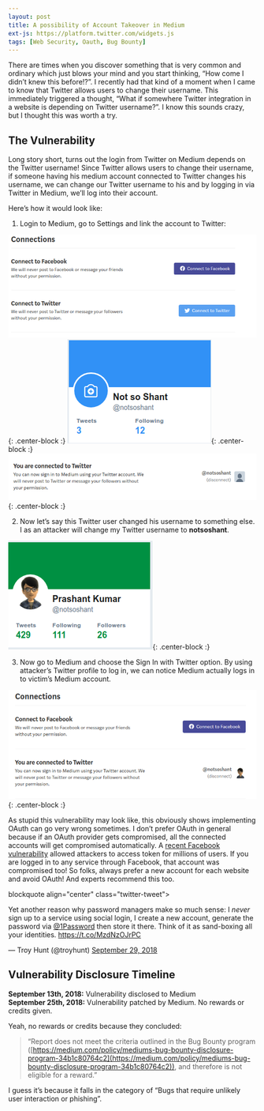 ```yaml
---
layout: post
title: A possibility of Account Takeover in Medium
ext-js: https://platform.twitter.com/widgets.js
tags: [Web Security, Oauth, Bug Bounty]
---
```


There are times when you discover something that is very common and ordinary which just blows your mind and you start thinking, “How come I didn’t knew this before!?”. I recently had that kind of a moment when I came to know that Twitter allows users to change their username. This immediately triggered a thought, “What if somewhere Twitter integration in a website is depending on Twitter username?”. I know this sounds crazy, but I thought this was worth a try.

## The Vulnerability

Long story short, turns out the login from Twitter on Medium depends on the Twitter username! Since Twitter allows users to change their username, if someone having his medium account connected to Twitter changes his username, we can change our Twitter username to his and by logging in via Twitter in Medium, we’ll log into their account.

Here’s how it would look like:

1. Login to Medium, go to Settings and link the account to Twitter:

![Image](/img/blog/2019/acc-takeover-medium/0-LOrCFhQF9-KPALPg.png){: .center-block :}
![Image](/img/blog/2019/acc-takeover-medium/0-OCJnf_yOk3svme5V.png){: .center-block :}
![Image](/img/blog/2019/acc-takeover-medium/0-r6wd_CctVQD46aEP.png){: .center-block :}

2. Now let’s say this Twitter user changed his username to something else. I as an attacker will change my Twitter username to **notsoshant**.

![Image](/img/blog/2019/acc-takeover-medium/0-NWC-EN-yYllWjkAn.png){: .center-block :}

3. Now go to Medium and choose the Sign In with Twitter option. By using attacker’s Twitter profile to log in, we can notice Medium actually logs in to victim’s Medium account.

![Image](/img/blog/2019/acc-takeover-medium/0-1U6PGDNhRDvDO-2k.png){: .center-block :}

As stupid this vulnerability may look like, this obviously shows implementing OAuth can go very wrong sometimes. I don’t prefer OAuth in general because if an OAuth provider gets compromised, all the connected accounts will get compromised automatically. A [recent Facebook vulnerability](https://newsroom.fb.com/news/2018/09/security-update/) allowed attackers to access token for millions of users. If you are logged in to any service through Facebook, that account was compromised too! So folks, always prefer a new account for each website and avoid OAuth! And experts recommend this too.

blockquote align="center" class="twitter-tweet">
    <p lang="en" dir="ltr">Yet another reason why password managers make so much sense: I *never* sign up to a service using social login, I create a new account, generate the password via <a href="https://twitter.com/1Password?ref_src=twsrc%5Etfw">@1Password</a> then store it there. Think of it as sand-boxing all your identities. <a href="https://t.co/MzdNzOJrPC">https://t.co/MzdNzOJrPC</a></p>
    &mdash; Troy Hunt (@troyhunt)
    <a href="https://twitter.com/troyhunt/status/1045854796471660550?ref_src=twsrc%5Etfw">September 29, 2018</a>
</blockquote>

## Vulnerability Disclosure Timeline

**September 13th, 2018:** Vulnerability disclosed to Medium  
**September 25th, 2018:** Vulnerability patched by Medium. No rewards or credits given.

Yeah, no rewards or credits because they concluded:

>“Report does not meet the criteria outlined in the Bug Bounty program ([https://medium.com/policy/mediums-bug-bounty-disclosure-program-34b1c80764c2](https://medium.com/policy/mediums-bug-bounty-disclosure-program-34b1c80764c2)), and therefore is not eligible for a reward.”

I guess it’s because it falls in the category of “Bugs that require unlikely user interaction or phishing”.
